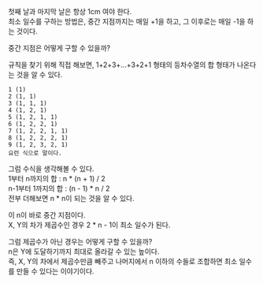첫째 날과 마지막 날은 항상 1cm 여야 한다.  
최소 일수를 구하는 방법은, 중간 지점까지는 매일 +1을 하고, 그 이후로는 매일 -1을 하는 것이다.

중간 지점은 어떻게 구할 수 있을까?

규칙을 찾기 위해 직접 해보면, 1+2+3+...+3+2+1 형태의 등차수열의 합 형태가 나온다는 것을 알 수 있다.

```
1 (1)
2 (1, 1)
3 (1, 1, 1)
4 (1, 2, 1)
5 (1, 2, 1, 1)
6 (1, 2, 2, 1)
7 (1, 2, 2, 1, 1)
8 (1, 2, 2, 2, 1)
9 (1, 2, 3, 2, 1)
요런 식으로 말이다.
```

그럼 수식을 생각해볼 수 있다.  
1부터 n까지의 합 : n \* (n + 1) / 2  
n-1부터 1까지의 합 : (n - 1) \* n / 2  
전부 더해보면 n \* n이 되는 것을 알 수 있다.

이 n이 바로 중간 지점이다.  
X, Y의 차가 제곱수인 경우 2 \* n - 1이 최소 일수가 된다.

그럼 제곱수가 아닌 경우는 어떻게 구할 수 있을까?  
n은 Y에 도달하기까지 최대로 올라갈 수 있는 높이다.  
즉, X, Y의 차에서 제곱수만큼 빼주고 나머지에서 n 이하의 수들로 조합하면 최소 일수를 만들 수 있다는 이야기이다.

